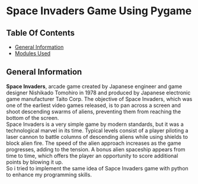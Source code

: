 # Space Invaders Game Using Pygame

## Table Of Contents
* [General Information](#general-info)  
* [Modules Used](#technologies-info)  

## General Information
<b>Space Invaders</b>, arcade game created by Japanese engineer and game designer Nishikado Tomohiro in 1978 and produced by Japanese electronic game manufacturer Taito Corp. The objective of Space Invaders, which was one of the earliest video games released, is to pan across a screen and shoot descending swarms of aliens, preventing them from reaching the bottom of the screen.  
Space Invaders is a very simple game by modern standards, but it was a technological marvel in its time. Typical levels consist of a player piloting a laser cannon to battle columns of descending aliens while using shields to block alien fire. The speed of the alien approach increases as the game progresses, adding to the tension. A bonus alien spaceship appears from time to time, which offers the player an opportunity to score additional points by blowing it up.  
So i tried to implement the same idea of Sapce Invaders game with python to enhance my programming skills.  
